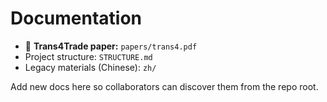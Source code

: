 # Documentation

- 📄 **Trans4Trade paper:** `papers/trans4.pdf`
- Project structure: `STRUCTURE.md`
- Legacy materials (Chinese): `zh/`

Add new docs here so collaborators can discover them from the repo root.
